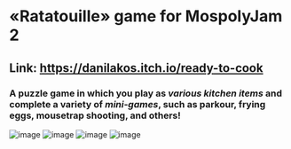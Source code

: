 # «Ratatouille» game for MospolyJam 2
## **Link**: https://danilakos.itch.io/ready-to-cook
### A puzzle game in which you play as _various kitchen items_ and complete a variety of _mini-games_, such as parkour, frying eggs, mousetrap shooting, and others!
![image](https://img.itch.zone/aW1hZ2UvMjUxNTM2NS8xNDk1NDk2NS5wbmc=/original/PCzUAg.png)
![image](https://img.itch.zone/aW1hZ2UvMjUxNTM2NS8xNDk1NDIyNy5wbmc=/original/V%2FxYF2.png)
![image](https://img.itch.zone/aW1hZ2UvMjUxNTM2NS8xNDk1NDIyOC5wbmc=/original/a%2Bxyn5.png)
![image](https://img.itch.zone/aW1hZ2UvMjUxNTM2NS8xNDk1NDIyOS5wbmc=/original/ClGnCn.png)
